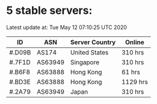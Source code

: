# 5 stable servers:

Latest update at: Tue May 12 07:10:25 UTC 2020

| ID | ASN | Server Country | Online |
| -- | --- | -------------- | ------ |
| #.D09B | AS174 | United States | 310 hrs |
| #.7F1D | AS63949 | Singapore | 310 hrs |
| #.B6F8 | AS63888 | Hong Kong | 61 hrs |
| #.BD3E | AS63888 | Hong Kong | 1129 hrs |
| #.2A79 | AS63949 | Japan | 310 hrs |

